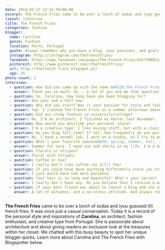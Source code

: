 ```yaml
---
date: 2014-02-27 13:15:59+00:00
excerpt: The French Fries came to be over a lunch of sodas and (you guessed it!) french fries. It was once just a casual conversation. Today it is a record of the personal style and inspirations of Carolina, an architect, fashion enthusiast, and creative type from Portugal.
layout: interview
title: The French Fries
categories: fashion
blogger:
  name: Carolina
  genre: Fashion
  location: Porto, Portugal
  quote: Always remember why you have a blog, your passions, and goals.
  instagram: http://instagram.com/thefrenchfries/
  facebook: https://www.facebook.com/pages/The-French-Fries/435770093120003?ref=hl
  pinterest: http://www.pinterest.com/cthefrenchfries/
  url: http://thefrench-fries.blogspot.pt/
  age: 25
photo-count: 1
interview:
  - question: How did you come up with the name &#8220;The French Fries&#8221;? It's so different from other fashion blog names - it really stands out! (We love it!)
    answer: Thank you so much! So... a lot of you ask me that question, and I smile and have no better answer than this&#058; I just love french fries!
  - question: So, Carolina, how long have you been blogging for?
    answer: One year and a half now.
  - question: Why did you start? Was it your passion for style and fashion, or something else?
    answer: Yup. I created The French Fries on a summer afternoon between French fries and sodas. I start publishing because I just love clothes, fabrics, prints, colors... I've been thinking about it for a long time, and some amazing people helped me out to start!
  - question: Did you study fashion in university/college?
    answer: No, I'm an architect, I finished my master last November.
  - question: How would you describe your personal style?
    answer: I'm a creative type. I like mixing stuff, but with a classic vibe. I think the best adjective is eclectic
  - question: Do you blog full-time? If not, how frequently do you post blog entries on The French Fries?
    answer: No, I have a normal job, I work on a studio, so I try to post as much as I can. Normally 20 posts per month, more or less.
  - question: What’s your favorite season&#058; Spring, Summer, Fall, or Winter?
    answer: Summer for sure. I need sun and shorts in my life. I'm a beach girl.
  - question: Florals or stripes?
    answer: Floral with stripes!
  - question: Coffee or tea?
    answer: I really don’t like coffee (at all!) Tea!
  - question: If you could have done anything differently since you started The French Fries, what would it be, and why?
    answer: I just would have had more patience.
  - question: Your hair is so long and beautiful! What's your secret?
    answer: I really don't have any. Do you believe that I receive e-mails asking me that? And when that happens, I just call my mom and dad I say thank you! Ahah really, I just use a normal shampoo (Pantene pro-v) and a blow dry, I don’t use anything else.
  - question: If your best friend was about to launch a blog and she asked you for just one insider tip, what would you say?
    answer: A lot of patience, and a no-stress attitude. And always remember why you have a blog, your passions, and goals.
---
```


**The French Fries** came to be over a lunch of sodas and (you guessed it!) french fries. It was once just a casual conversation. Today it is a record of the personal style and inspirations of **Carolina**, an architect, fashion enthusiast, and creative type from Portugal. She is passionate about architecture and about giving readers an exclusive look at the treasures within her closet. We chatted with this busy beauty to spot her unique blogger quirks. Learn more about Carolina and The French Fries with Blogspotter below.